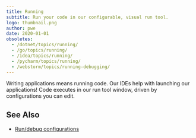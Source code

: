 ```yaml
---
title: Running
subtitle: Run your code in our configurable, visual run tool.
logo: thumbnail.png
author: pwe
date: 2020-01-01
obsoletes:
  - /dotnet/topics/running/
  - /go/topics/running/
  - /idea/topics/running/
  - /pycharm/topics/running/
  - /webstorm/topics/running-debugging/
---
```


Writing applications means running code. Our IDEs help with launching our applications!
Code executes in our run tool window, driven by configurations you can edit.

## See Also

- [Run/debug configurations](https://www.jetbrains.com/help/idea/run-debug-configuration.html)
